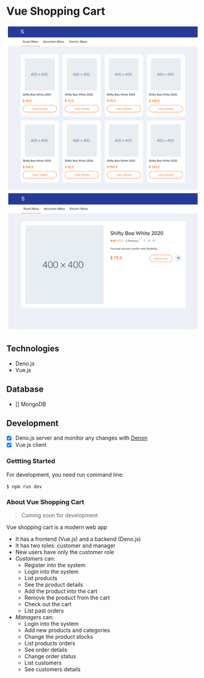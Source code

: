 # Vue Shopping Cart

![](screenshot.png)

## Technologies

- Deno.js
- Vue.js

## Database

- [] MongoDB

## Development

- [x] Deno.js server and monitor any changes with [Denon](https://github.com/denosaurs/denon)
- [x] Vue.js client

### Gettting Started

For development, you need run command line:

```
$ npm run dev
```

### About Vue Shopping Cart

> Coming soon for development

Vue shopping cart is a modern web app
- It has a frontend (Vue.js) and a backend (Deno.js)
- It has two roles: customer and manager
- New users have only the customer role
- *Customers* can:
  - Register into the system
  - Login into the system
  - List products
  - See the product details
  - Add the product into the cart
  - Remove the product from the cart
  - Check out the cart
  - List past orders
- *Managers* can:
  - Login into the system
  - Add new products and categories
  - Change the product stocks
  - List products orders
  - See order details
  - Change order status
  - List customers
  - See customers details


